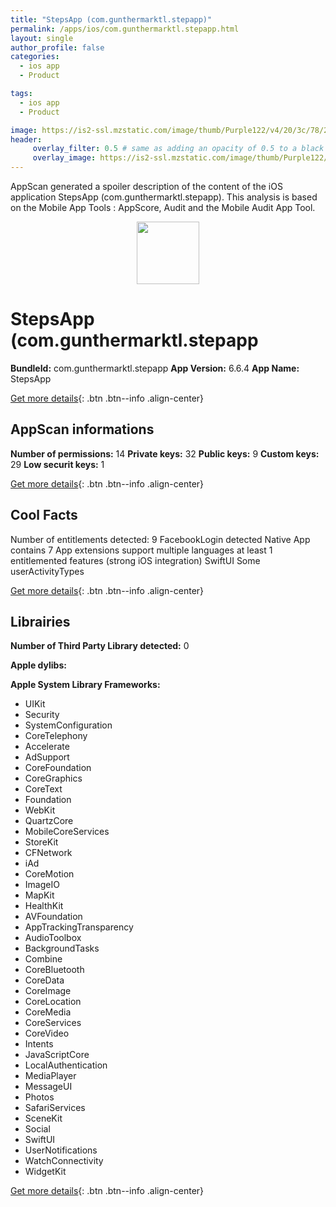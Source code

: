 ```yaml
---
title: "StepsApp (com.gunthermarktl.stepapp)"
permalink: /apps/ios/com.gunthermarktl.stepapp.html
layout: single
author_profile: false
categories: 
  - ios app 
  - Product 

tags: 
  - ios app 
  - Product 

image: https://is2-ssl.mzstatic.com/image/thumb/Purple122/v4/20/3c/78/203c78ed-9d97-70ec-878c-eb6590aa2e3a/AppIcon-0-0-1x_U007emarketing-0-5-0-P3-0-85-220.png/512x512bb.jpg
header: 
     overlay_filter: 0.5 # same as adding an opacity of 0.5 to a black background
     overlay_image: https://is2-ssl.mzstatic.com/image/thumb/Purple122/v4/20/3c/78/203c78ed-9d97-70ec-878c-eb6590aa2e3a/AppIcon-0-0-1x_U007emarketing-0-5-0-P3-0-85-220.png/512x512bb.jpg
---
```

AppScan generated a spoiler description of the content of the iOS application StepsApp (com.gunthermarktl.stepapp). This analysis is based on the Mobile App Tools : AppScore, Audit and the Mobile Audit App Tool.

  
  
<div style="text-align: center;"><img src="https://is2-ssl.mzstatic.com/image/thumb/Purple122/v4/20/3c/78/203c78ed-9d97-70ec-878c-eb6590aa2e3a/AppIcon-0-0-1x_U007emarketing-0-5-0-P3-0-85-220.png/512x512bb.jpg" width="100" height="100"></div>  
  
# StepsApp (com.gunthermarktl.stepapp

**BundleId:** com.gunthermarktl.stepapp
**App Version:** 6.6.4
**App Name:** StepsApp


[Get more details](/pricing.html){: .btn .btn--info .align-center}  
  
## AppScan informations 

**Number of permissions:** 14
**Private keys:** 32
**Public keys:** 9
**Custom keys:** 29
**Low securit keys:** 1
  
[Get more details](/pricing.html){: .btn .btn--info .align-center}

## Cool Facts

Number of entitlements detected: 9
FacebookLogin detected
Native App
contains 7 App extensions
support multiple languages
at least 1 entitlemented features (strong iOS integration)
SwiftUI
Some userActivityTypes
  
[Get more details](/pricing.html){: .btn .btn--info .align-center}

## Librairies 
**Number of Third Party Library detected:** 0

**Apple dylibs:**


**Apple System Library Frameworks:**
- UIKit
- Security
- SystemConfiguration
- CoreTelephony
- Accelerate
- AdSupport
- CoreFoundation
- CoreGraphics
- CoreText
- Foundation
- WebKit
- QuartzCore
- MobileCoreServices
- StoreKit
- CFNetwork
- iAd
- CoreMotion
- ImageIO
- MapKit
- HealthKit
- AVFoundation
- AppTrackingTransparency
- AudioToolbox
- BackgroundTasks
- Combine
- CoreBluetooth
- CoreData
- CoreImage
- CoreLocation
- CoreMedia
- CoreServices
- CoreVideo
- Intents
- JavaScriptCore
- LocalAuthentication
- MediaPlayer
- MessageUI
- Photos
- SafariServices
- SceneKit
- Social
- SwiftUI
- UserNotifications
- WatchConnectivity
- WidgetKit


  
[Get more details](/pricing.html){: .btn .btn--info .align-center}

